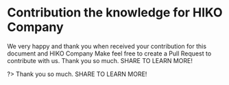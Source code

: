 # Contribution the knowledge for HIKO Company

We very happy and thank you when received your contribution for this document and HIKO Company
Make feel free to create a Pull Request to contribute with us. Thank you so much. SHARE TO LEARN MORE!

?> Thank you so much. SHARE TO LEARN MORE!
